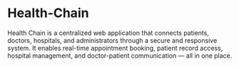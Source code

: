 # Health-Chain
Health Chain is a centralized web application that connects patients, doctors, hospitals, and administrators through a secure and responsive system. It enables real-time appointment booking, patient record access, hospital management, and doctor-patient communication — all in one place.
